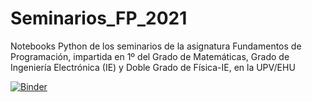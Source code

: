 # Seminarios_FP_2021
Notebooks Python de los seminarios de la asignatura Fundamentos de Programación, impartida en 1º del Grado de Matemáticas, Grado de Ingeniería Electrónica (IE) y Doble Grado de Física-IE, en la UPV/EHU

[![Binder](https://mybinder.org/badge_logo.svg)](https://mybinder.org/v2/gh/luisja68/Seminarios_FP_2021/HEAD)
